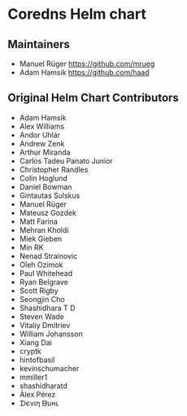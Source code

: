 # Coredns Helm chart

## Maintainers

- Manuel Rüger <https://github.com/mrueg>
- Adam Hamsik <https://github.com/haad>

## Original Helm Chart Contributors

- Adam Hamsik
- Alex Williams
- Andor Uhlár
- Andrew Zenk
- Arthur Miranda
- Carlos Tadeu Panato Junior
- Christopher Randles
- Colin Hoglund
- Daniel Bowman
- Gintautas Sulskus
- Manuel Rüger
- Mateusz Gozdek
- Matt Farina
- Mehran Kholdi
- Miek Gieben
- Min RK
- Nenad Strainovic
- Oleh Ozimok
- Paul Whitehead
- Ryan Belgrave
- Scott Rigby
- Seongjin Cho
- Shashidhara T D
- Steven Wade
- Vitaliy Dmitriev
- William Johansson
- Xiang Dai
- cryptk
- hintofbasil
- kevinschumacher
- mmiller1
- shashidharatd
- Àlex Pérez
- ᗪєνιη ᗷυнʟ
